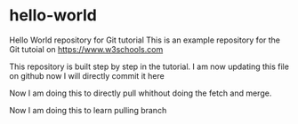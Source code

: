 # hello-world
Hello World repository for Git tutorial
This is an example repository for the Git tutoial on https://www.w3schools.com

This repository is built step by step in the tutorial.
I am now updating this file on github now I will directly commit it here

Now I am doing this to directly pull whithout doing the fetch and merge.

Now I am doing this to learn pulling branch
